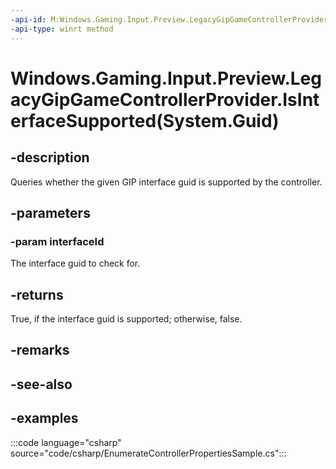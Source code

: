 ```yaml
---
-api-id: M:Windows.Gaming.Input.Preview.LegacyGipGameControllerProvider.IsInterfaceSupported(System.Guid)
-api-type: winrt method
---
```


# Windows.Gaming.Input.Preview.LegacyGipGameControllerProvider.IsInterfaceSupported(System.Guid)

<!--
public bool IsInterfaceSupported (Guid interfaceId);
-->

## -description

Queries whether the given GIP interface guid is supported by the controller.

## -parameters

### -param interfaceId

The interface guid to check for.

## -returns

True, if the interface guid is supported; otherwise, false.

## -remarks

## -see-also

## -examples

:::code language="csharp" source="code/csharp/EnumerateControllerPropertiesSample.cs":::
